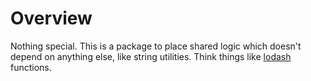 # Overview

Nothing special. This is a package to place shared logic which doesn't depend on anything else, like string utilities. Think things like [lodash](https://lodash.com/) functions.
